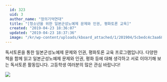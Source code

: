 ```yaml
---
  id: 323
  uid: 3
  author_name: "정의기억연대"
  title: "[청소년을 위한 일본군성노예제 문제와 인권, 평화토론 교육]"
  created: "2019-04-23 18:36:07"
  updated: "2019-04-23 18:37:36"
  image: "/kr/wp-content/uploads/kboard_attached/1/201904/5cbedc4c3aa687661364.jpg"
---
```

독서토론을 통한 일본군성노예제 문제와 인권, 평화토론 교육 프로그램입니다. 
다양한 책을 함께 읽고 일본군성노예제 문제와 인권, 평화 등에 대해 생각하고 
서로 이야기해 보는 독서토론 활동입니다. 
고등학생 여러분의 많은 관심 바랍니다!

 ![](/kr/wp-content/uploads/kboard_attached/1/201904/5cbedc4c3aa687661364.jpg)